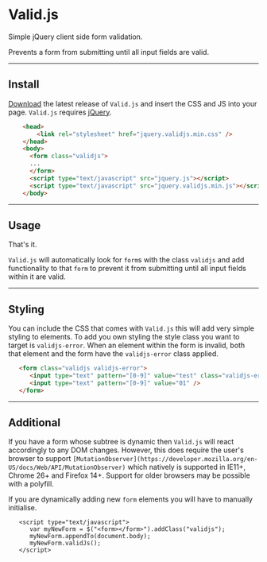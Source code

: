 # Valid.js
Simple jQuery client side form validation.

Prevents a form from submitting until all input fields are valid.

---
## Install
[Download](https://github.com/georgelee1/Valid.js/release) the latest release of `Valid.js` and insert the CSS and JS into your page. `Valid.js` requires [jQuery](https://jquery.com/).

```html
    <head>
        <link rel="stylesheet" href="jquery.validjs.min.css" />
    </head>
    <body>
      <form class="validjs">
      ...
      </form>
      <script type="text/javascript" src="jquery.js"></script>
      <script type="text/javascript" src="jquery.validjs.min.js"></script>
    </body>
```

---
## Usage

That's it.

`Valid.js` will automatically look for `form`s with the class `validjs` and add functionality to that `form` to prevent it from submitting until all input fields within it are valid.

---
## Styling

You can include the CSS that comes with `Valid.js` this will add very simple styling to elements. To add you own styling the style class you want to target is `validjs-error`. When an element within the form is invalid, both that element and the form have the `validjs-error` class applied.

```html
   <form class="validjs validjs-error">
      <input type="text" pattern="[0-9]" value="test" class="validjs-error" />
      <input type="text" pattern="[0-9]" value="01" />
   </form>
```

---
## Additional
If you have a form whose subtree is dynamic then `Valid.js` will react accordingly to any DOM changes. However, this does require the user's browser to support `[MutationObserver](https://developer.mozilla.org/en-US/docs/Web/API/MutationObserver)` which natively is supported in IE11+, Chrome 26+ and Firefox 14+. Support for older browsers may be possible with a polyfill.

If you are dynamically adding new `form` elements you will have to manually initialise.
```
   <script type="text/javascript">
      var myNewForm = $("<form></form>").addClass("validjs");
      myNewForm.appendTo(document.body);
      myNewForm.validJs();
   </script>
```
